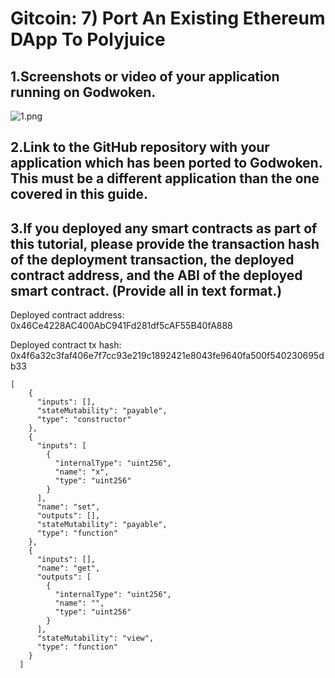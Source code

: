 # Gitcoin: 7) Port An Existing Ethereum DApp To Polyjuice

## 1.Screenshots or video of your application running on Godwoken.

![1.png](https://i.loli.net/2021/08/10/MXwl63EHcsTjkgt.png)

## 2.Link to the GitHub repository with your application which has been ported to Godwoken. This must be a different application than the one covered in this guide.



## 3.If you deployed any smart contracts as part of this tutorial, please provide the transaction hash of the deployment transaction, the deployed contract address, and the ABI of the deployed smart contract. (Provide all in text format.)

Deployed contract address: 0x46Ce4228AC400AbC941Fd281df5cAF55B40fA888

Deployed contract tx hash: 0x4f6a32c3faf406e7f7cc93e219c1892421e8043fe9640fa500f540230695db33

```
[
    {
      "inputs": [],
      "stateMutability": "payable",
      "type": "constructor"
    },
    {
      "inputs": [
        {
          "internalType": "uint256",
          "name": "x",
          "type": "uint256"
        }
      ],
      "name": "set",
      "outputs": [],
      "stateMutability": "payable",
      "type": "function"
    },
    {
      "inputs": [],
      "name": "get",
      "outputs": [
        {
          "internalType": "uint256",
          "name": "",
          "type": "uint256"
        }
      ],
      "stateMutability": "view",
      "type": "function"
    }
  ]
  ```
